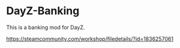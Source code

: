 # DayZ-Banking
This is a banking mod for DayZ.

https://steamcommunity.com/workshop/filedetails/?id=1836257061
